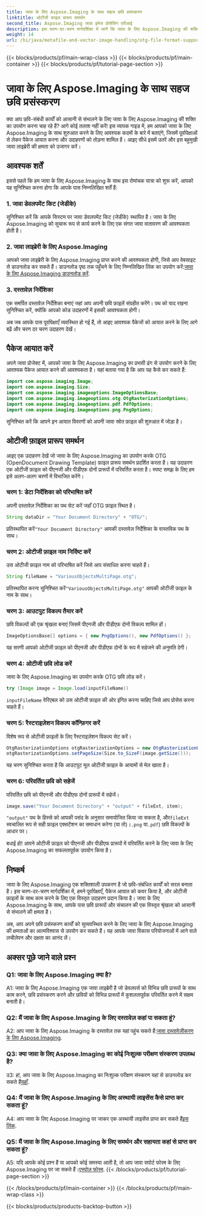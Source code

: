 ```yaml
---
title: जावा के लिए Aspose.Imaging के साथ सहज छवि प्रसंस्करण
linktitle: ओटीजी फ़ाइल प्रारूप समर्थन
second_title: Aspose.Imaging जावा इमेज प्रोसेसिंग एपीआई
description: इस चरण-दर-चरण मार्गदर्शिका में जानें कि जावा के लिए Aspose.Imaging की शक्ति का उपयोग कैसे करें। अपनी छवि प्रसंस्करण को आसानी से अनुकूलित करें।
weight: 14
url: /hi/java/metafile-and-vector-image-handling/otg-file-format-support/
---
```


{{< blocks/products/pf/main-wrap-class >}}
{{< blocks/products/pf/main-container >}}
{{< blocks/products/pf/tutorial-page-section >}}

# जावा के लिए Aspose.Imaging के साथ सहज छवि प्रसंस्करण

क्या आप छवि-संबंधी कार्यों को आसानी से संभालने के लिए जावा के लिए Aspose.Imaging की शक्ति का उपयोग करना चाह रहे हैं? आगे कोई तलाश नहीं करें! इस व्यापक गाइड में, हम आपको जावा के लिए Aspose.Imaging के साथ शुरुआत करने के लिए आवश्यक कदमों के बारे में बताएंगे, जिसमें पूर्वापेक्षाओं से लेकर पैकेज आयात करना और उदाहरणों को तोड़ना शामिल है। आइए सीधे इसमें उतरें और इस बहुमुखी जावा लाइब्रेरी की क्षमता को उजागर करें।

## आवश्यक शर्तें

इससे पहले कि हम जावा के लिए Aspose.Imaging के साथ इस रोमांचक यात्रा को शुरू करें, आपको यह सुनिश्चित करना होगा कि आपके पास निम्नलिखित शर्तें हैं:

### 1. जावा डेवलपमेंट किट (जेडीके)

सुनिश्चित करें कि आपके सिस्टम पर जावा डेवलपमेंट किट (जेडीके) स्थापित है। जावा के लिए Aspose.Imaging को सुचारू रूप से कार्य करने के लिए एक संगत जावा वातावरण की आवश्यकता होती है।

### 2. जावा लाइब्रेरी के लिए Aspose.Imaging

 आपको जावा लाइब्रेरी के लिए Aspose.Imaging प्राप्त करने की आवश्यकता होगी, जिसे आप वेबसाइट से डाउनलोड कर सकते हैं। डाउनलोड पृष्ठ तक पहुँचने के लिए निम्नलिखित लिंक का उपयोग करें:[जावा के लिए Aspose.Imaging डाउनलोड करें](https://releases.aspose.com/imaging/java/).

### 3. दस्तावेज़ निर्देशिका

एक समर्पित दस्तावेज़ निर्देशिका बनाएं जहां आप अपनी छवि फ़ाइलें संग्रहीत करेंगे। पथ को याद रखना सुनिश्चित करें, क्योंकि आपको कोड उदाहरणों में इसकी आवश्यकता होगी।

अब जब आपके पास पूर्वापेक्षाएँ व्यवस्थित हो गई हैं, तो आइए आवश्यक पैकेजों को आयात करने के लिए आगे बढ़ें और चरण दर चरण उदाहरण देखें।

## पैकेज आयात करें

अपने जावा प्रोजेक्ट में, आपको जावा के लिए Aspose.Imaging का प्रभावी ढंग से उपयोग करने के लिए आवश्यक पैकेज आयात करने की आवश्यकता है। यहां बताया गया है कि आप यह कैसे कर सकते हैं:

```java
import com.aspose.imaging.Image;
import com.aspose.imaging.Size;
import com.aspose.imaging.imageoptions.ImageOptionsBase;
import com.aspose.imaging.imageoptions.otg.OtgRasterizationOptions;
import com.aspose.imaging.imageoptions.pdf.PdfOptions;
import com.aspose.imaging.imageoptions.png.PngOptions;
```

सुनिश्चित करें कि आपने इन आयात विवरणों को अपनी जावा स्रोत फ़ाइल की शुरुआत में जोड़ा है।

## ओटीजी फ़ाइल प्रारूप समर्थन

आइए एक उदाहरण देखें जो जावा के लिए Aspose.Imaging का उपयोग करके OTG (OpenDocument Drawing Template) फ़ाइल प्रारूप समर्थन प्रदर्शित करता है। यह उदाहरण एक ओटीजी फ़ाइल को पीएनजी और पीडीएफ दोनों प्रारूपों में परिवर्तित करता है। स्पष्ट समझ के लिए हम इसे अलग-अलग चरणों में विभाजित करेंगे।

### चरण 1: डेटा निर्देशिका को परिभाषित करें

अपनी दस्तावेज़ निर्देशिका का पथ सेट करें जहाँ OTG फ़ाइल स्थित है।

```java
String dataDir = "Your Document Directory" + "OTG/";
```

 प्रतिस्थापित करें`"Your Document Directory"` आपकी दस्तावेज़ निर्देशिका के वास्तविक पथ के साथ।

### चरण 2: ओटीजी फ़ाइल नाम निर्दिष्ट करें

उस ओटीजी फ़ाइल नाम को परिभाषित करें जिसे आप संसाधित करना चाहते हैं।

```java
String fileName = "VariousObjectsMultiPage.otg";
```

 प्रतिस्थापित करना सुनिश्चित करें`"VariousObjectsMultiPage.otg"` आपकी ओटीजी फ़ाइल के नाम के साथ।

### चरण 3: आउटपुट विकल्प तैयार करें

छवि विकल्पों की एक श्रृंखला बनाएं जिसमें पीएनजी और पीडीएफ दोनों विकल्प शामिल हों।

```java
ImageOptionsBase[] options = { new PngOptions(), new PdfOptions() };
```

यह सरणी आपको ओटीजी फ़ाइल को पीएनजी और पीडीएफ दोनों के रूप में सहेजने की अनुमति देगी।

### चरण 4: ओटीजी छवि लोड करें

जावा के लिए Aspose.Imaging का उपयोग करके OTG छवि लोड करें।

```java
try (Image image = Image.load(inputFileName))
```

`inputFileName` वेरिएबल को उस ओटीजी फ़ाइल की ओर इंगित करना चाहिए जिसे आप प्रोसेस करना चाहते हैं।

### चरण 5: रैस्टराइज़ेशन विकल्प कॉन्फ़िगर करें

विशेष रूप से ओटीजी फ़ाइलों के लिए रैस्टराइज़ेशन विकल्प सेट करें।

```java
OtgRasterizationOptions otgRasterizationOptions = new OtgRasterizationOptions();
otgRasterizationOptions.setPageSize(Size.to_SizeF(image.getSize()));
```

यह चरण सुनिश्चित करता है कि आउटपुट मूल ओटीजी फ़ाइल के आयामों से मेल खाता है।

### चरण 6: परिवर्तित छवि को सहेजें

परिवर्तित छवि को पीएनजी और पीडीएफ दोनों प्रारूपों में सहेजें।

```java
image.save("Your Document Directory" + "output" + fileExt, item);
```

`"output"` पथ के हिस्से को आपकी पसंद के अनुसार समायोजित किया जा सकता है, और`fileExt` स्वचालित रूप से सही फ़ाइल एक्सटेंशन का समाधान करेगा (या तो)।`.png` या`.pdf`) छवि विकल्पों के आधार पर।

बधाई हो! आपने ओटीजी फ़ाइल को पीएनजी और पीडीएफ प्रारूपों में परिवर्तित करने के लिए जावा के लिए Aspose.Imaging का सफलतापूर्वक उपयोग किया है।

## निष्कर्ष

जावा के लिए Aspose.Imaging एक शक्तिशाली उपकरण है जो छवि-संबंधित कार्यों को सरल बनाता है। इस चरण-दर-चरण मार्गदर्शिका में, हमने पूर्वापेक्षाएँ, पैकेज आयात को कवर किया है, और ओटीजी फ़ाइलों के साथ काम करने के लिए एक विस्तृत उदाहरण प्रदान किया है। जावा के लिए Aspose.Imaging के साथ, आपके पास छवि प्रारूपों और संचालन की एक विस्तृत श्रृंखला को आसानी से संभालने की क्षमता है।

अब, आप अपने छवि प्रसंस्करण कार्यों को सुव्यवस्थित करने के लिए जावा के लिए Aspose.Imaging की क्षमताओं का आत्मविश्वास से उपयोग कर सकते हैं। यह आपके जावा विकास परियोजनाओं में आने वाले लचीलेपन और दक्षता का आनंद लें।

## अक्सर पूछे जाने वाले प्रश्न

### Q1: जावा के लिए Aspose.Imaging क्या है?

A1: जावा के लिए Aspose.Imaging एक जावा लाइब्रेरी है जो डेवलपर्स को विभिन्न छवि प्रारूपों के साथ काम करने, छवि प्रसंस्करण करने और छवियों को विभिन्न प्रारूपों में कुशलतापूर्वक परिवर्तित करने में सक्षम बनाती है।

### Q2: मैं जावा के लिए Aspose.Imaging के लिए दस्तावेज़ कहां पा सकता हूं?

 A2: आप जावा के लिए Aspose.Imaging के दस्तावेज़ तक यहां पहुंच सकते हैं:[जावा दस्तावेज़ीकरण के लिए Aspose.Imaging](https://reference.aspose.com/imaging/java/).

### Q3: क्या जावा के लिए Aspose.Imaging का कोई निःशुल्क परीक्षण संस्करण उपलब्ध है?

 उ3: हां, आप जावा के लिए Aspose.Imaging का निःशुल्क परीक्षण संस्करण यहां से डाउनलोड कर सकते हैं[यहाँ](https://releases.aspose.com/).

### Q4: मैं जावा के लिए Aspose.Imaging के लिए अस्थायी लाइसेंस कैसे प्राप्त कर सकता हूं?

A4: आप जावा के लिए Aspose.Imaging पर जाकर एक अस्थायी लाइसेंस प्राप्त कर सकते हैं[इस लिंक](https://purchase.aspose.com/temporary-license/).

### Q5: मैं जावा के लिए Aspose.Imaging के लिए समर्थन और सहायता कहां से प्राप्त कर सकता हूं?

 A5: यदि आपके कोई प्रश्न हैं या आपको कोई समस्या आती है, तो आप जावा सपोर्ट फोरम के लिए Aspose.Imaging पर जा सकते हैं।[एस्पोज़ फोरम](https://forum.aspose.com/).
{{< /blocks/products/pf/tutorial-page-section >}}

{{< /blocks/products/pf/main-container >}}
{{< /blocks/products/pf/main-wrap-class >}}

{{< blocks/products/products-backtop-button >}}
